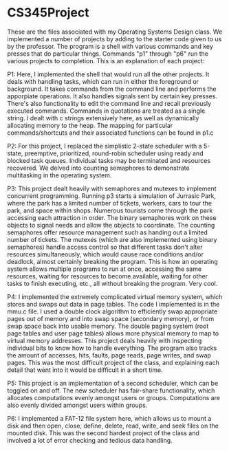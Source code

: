 # CS345Project
These are the files associated with my Operating Systems Design class. We implemented a number of projects by adding to the starter code given to us by the professor.
The program is a shell with various commands and key presses that do particular things. Commands "p1" through "p6" run the various projects to completion. 
This is an explanation of each project:

P1: Here, I implemented the shell that would run all the other projects. It deals with handling tasks, which can run in either the foreground or background. It takes
commands from the command line and performs the apporpiate operations. It also handles signals sent by certain key presses. There's also functionality to edit the
command line and recall previously executed commands. Commands in quotations are treated as a single string. I dealt with c strings extensively here, as well as dynamically allocating memory to the heap. The mapping for particular commands/shortcuts and their associated functions can be found in p1.c

P2: For this project, I replaced the simplistic 2-state scheduler with a 5-state, preemptive, prioritized, round-robin scheduler using ready and blocked task queues.
Individual tasks may be terminated and resources recovered. We delved into counting semaphores to demonstrate multitasking in the operating system. 

P3: This project dealt heavily with semaphores and mutexes to implement concurrent programming. Running p3 starts a simulation of Jurrasic Park, where the park has a limited number of tickets, workers, cars to tour the park, and space within shops. Numerous tourists come through the park accessing each attraction in order. The binary semaphores work on these objects to signal needs and allow the objects to coordinate. The counting semaphores offer resource management such as handing out a limited number of tickets. The mutexes (which are also implemented using binary semaphores) handle access control so that different tasks don't alter resources simultaneously, which would cause race conditions and/or deadlock, almost certainly breaking the program. This is how an operating system allows multiple programs to run at once, accessing the same resources, waiting for resources to become available, waiting for other tasks to finish executing, etc., all without breaking the program. Very cool. 

P4: I implemented the extremely complicated virtual memory system, which stores and swaps out data in page tables. The code I implemented is in the mmu.c file. I used a double clock algorithm to efficiently swap appropriate pages out of memory and into swap space (secondary memory), or from swap space back into usable memory. The double paging system (root page tables and user page tables) allows more physical memory to map to virtual memory addresses. This project deals heavily with inspecting individual bits to know how to handle everything. The program also tracks the amount of accesses, hits, faults, page reads, page writes, and swap pages. This was the most difficult project of the class, and explaining each detail that went into it would be difficult in a short time. 

P5: This project is an implementation of a second scheduler, which can be toggled on and off. The new scheduler has fair-share functionality, which allocates computations evenly amongst users or groups. Computations are also evenly divided amongst users within groups. 

P6: I implemented a FAT-12 file system here, which allows us to mount a disk and then open, close, define, delete, read, write, and seek files on the mounted disk. This was the second hardest project of the class and involved a lot of error checking and tedious data handling. 
